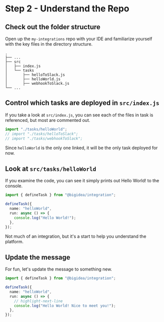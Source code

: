 # Step 2 - Understand the Repo

## Check out the folder structure

Open up the `my-integrations` repo with your IDE and familiarize yourself with the key files in the directory structure.

    .
    ├── ...
    ├── src
    │   ├── index.js
    │   └── tasks
    │       ├── helloToSlack.js
    │       ├── helloWorld.js
    │       ├── webhookToSlack.js
    └── ...

## Control which tasks are deployed in `src/index.js`

If you take a look at `src/index.js`, you can see each of the files in task is referenced, but most are commented out.

```typescript
import "./tasks/helloWorld";
// import "./tasks/helloToSlack";
// import "./tasks/webhookToSlack";
```

Since `helloWorld` is the only one linked, it will be the only task deployed for now.

## Look at `src/tasks/helloWorld`

If you examine the code, you can see it simply prints out Hello World! to the console. 

```typescript
import { defineTask } from "@bigidea/integration";

defineTask({
  name: "helloWorld",
  run: async () => {
    console.log("Hello World!");
  },
});
```

Not much of an integration, but it's a start to help you understand the platform.

## Update the message

For fun, let's update the message to something new.

```typescript
import { defineTask } from "@bigidea/integration";

defineTask({
  name: "helloWorld",
  run: async () => {
    // highlight-next-line
    console.log("Hello World! Nice to meet you!");
  },
});
```
